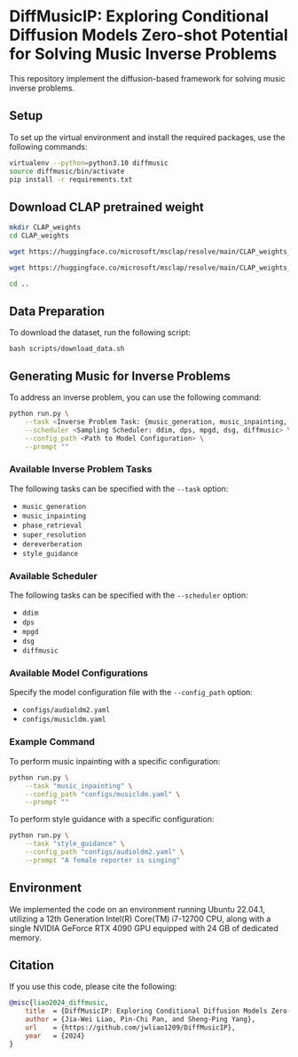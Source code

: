 # DiffMusicIP: Exploring Conditional Diffusion Models Zero-shot Potential for Solving Music Inverse Problems

This repository implement the diffusion-based framework for solving music inverse problems.


## Setup
To set up the virtual environment and install the required packages, use the following commands:
```bash
virtualenv --python=python3.10 diffmusic
source diffmusic/bin/activate
pip install -r requirements.txt
```


## Download CLAP pretrained weight
```bash
mkdir CLAP_weights
cd CLAP_weights

wget https://huggingface.co/microsoft/msclap/resolve/main/CLAP_weights_2022.pth

wget https://huggingface.co/microsoft/msclap/resolve/main/CLAP_weights_2023.pth

cd ..
```


## Data Preparation
To download the dataset, run the following script:
```
bash scripts/download_data.sh
```


## Generating Music for Inverse Problems

To address an inverse problem, you can use the following command:

```bash
python run.py \
    --task <Inverse Problem Task: {music_generation, music_inpainting, phase_retrieval, super_resolution, dereverberation, style_guidance}> \
    --scheduler <Sampling Scheduler: ddim, dps, mpgd, dsg, diffmusic> \
    --config_path <Path to Model Configuration> \
    --prompt ""
```

### Available Inverse Problem Tasks
The following tasks can be specified with the `--task` option:
- `music_generation`
- `music_inpainting`
- `phase_retrieval`
- `super_resolution`
- `dereverberation`
- `style_guidance`

### Available Scheduler
The following tasks can be specified with the `--scheduler` option:
- `ddim`
- `dps`
- `mpgd`
- `dsg`
- `diffmusic`

### Available Model Configurations
Specify the model configuration file with the `--config_path` option:
- `configs/audioldm2.yaml`
- `configs/musicldm.yaml`

### Example Command
To perform music inpainting with a specific configuration:
```bash
python run.py \
    --task "music_inpainting" \
    --config_path "configs/musicldm.yaml" \
    --prompt ""
```

To perform style guidance with a specific configuration:
```bash
python run.py \
    --task "style_guidance" \
    --config_path "configs/audioldm2.yaml" \
    --prompt "A female reporter is singing"
```


## Environment
We implemented the code on an environment running Ubuntu 22.04.1, utilizing a 12th Generation Intel(R) Core(TM) i7-12700 CPU, along with a single NVIDIA GeForce RTX 4090 GPU equipped with 24 GB of dedicated memory.


## Citation
If you use this code, please cite the following:
```bibtex
@misc{liao2024_diffmusic,
    title  = {DiffMusicIP: Exploring Conditional Diffusion Models Zero-shot Potential for Solving Music Inverse Problems},
    author = {Jia-Wei Liao, Pin-Chi Pan, and Sheng-Ping Yang},
    url    = {https://github.com/jwliao1209/DiffMusicIP},
    year   = {2024}
}
```
